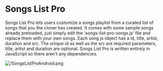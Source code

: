# Songs List Pro
Songs List Pro lets users customize a songs playlist from a curated list of songs that you the cloner has created. It comes with some sample songs already preloaded, just simply edit the 'songs-list-pro-songs.js' file and replace them with your own songs. Each song js object has a id, title, artist, duration and src. The unique id as well as the src are required parameters, title, artist and duration are optional. Songs List Pro is written entirely in JavaScript so there aren't any dependencies.

![/SongsListProAndroid.png](https://www.freesmartphoneapps.com/static/projects/images/SongsListProAndroid.png)
